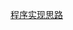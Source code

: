 [程序实现思路](https://jerrychan807.gitbooks.io/my-python-cookbook/content/huo-qu-win-server08-xia-de-wang-qia-pei-zhi-xin-xi.html)

